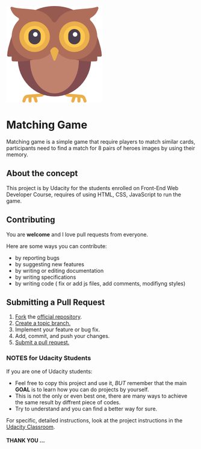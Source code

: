 ![Owl Logo](img/owl.png)

# Matching Game

Matching game is a simple game that require players to match similar cards, participants need to find a match for 8 pairs of heroes images by using their memory.

## About the concept

This project is by Udacity for the students enrolled on Front-End Web Developer Course, requires of using HTML, CSS, JavaScript to run the game.

## Contributing

You are **welcome** and I love pull requests from everyone.

Here are some ways you can contribute:

- by reporting bugs
- by suggesting new features
- by writing or editing documentation
- by writing specifications
- by writing code ( fix or add js files, add comments, modifiyng styles)

## Submitting a Pull Request

1. [Fork][fork] the [official repository][repo].
2. [Create a topic branch.][branch]
3. Implement your feature or bug fix.
4. Add, commit, and push your changes.
5. [Submit a pull request.][pr]

### NOTES for Udacity Students

If you are one of Udacity students:
- Feel free to copy this project and use it, _BUT_ remember that the main **GOAL** is to learn how you can do projects by yourself.
- This is not the only or even best one, there are many ways to achieve the same result by diffrent piece of codes.
- Try to understand and you can find a better way for sure.


For specific, detailed instructions, look at the project instructions in the [Udacity Classroom](https://classroom.udacity.com/me).

#### THANK YOU ...

[repo]: https://github.com/ahmedalameldin/fend-project-memory-game
[fork]: https://help.github.com/articles/fork-a-repo/
[branch]: https://help.github.com/articles/creating-and-deleting-branches-within-your-repository/
[pr]: https://help.github.com/articles/using-pull-requests/